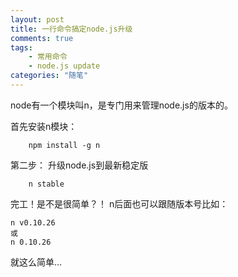 ```yaml
---
layout: post
title: 一行命令搞定node.js升级
comments: true
tags:
	- 常用命令
	- node.js update
categories: "随笔"
---
```


node有一个模块叫n，是专门用来管理node.js的版本的。

<!-- more -->
首先安装n模块：

``` bath
    npm install -g n
```

第二步：
升级node.js到最新稳定版

``` bath
    n stable
```

完工！是不是很简单？！
n后面也可以跟随版本号比如：

``` bath
n v0.10.26
或
n 0.10.26
```

就这么简单...
